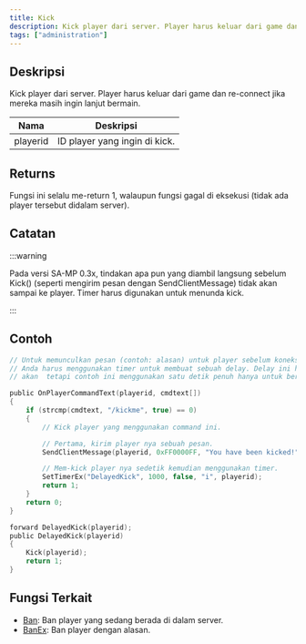 ```yaml
---
title: Kick
description: Kick player dari server. Player harus keluar dari game dan re-connect jika mereka masih ingin lanjut bermain.
tags: ["administration"]
---
```


## Deskripsi

Kick player dari server. Player harus keluar dari game dan re-connect jika mereka masih ingin lanjut bermain.

| Nama     | Deskripsi                     |
| -------- | ----------------------------- |
| playerid | ID player yang ingin di kick. |

## Returns

Fungsi ini selalu me-return 1, walaupun fungsi gagal di eksekusi (tidak ada player tersebut didalam server).

## Catatan

:::warning

Pada versi SA-MP 0.3x, tindakan apa pun yang diambil langsung sebelum Kick() (seperti mengirim pesan dengan SendClientMessage) tidak akan sampai ke player. Timer harus digunakan untuk menunda kick.

:::

## Contoh

```c
// Untuk memunculkan pesan (contoh: alasan) untuk player sebelum koneksi terputus
// Anda harus menggunakan timer untuk membuat sebuah delay. Delay ini hanya membutuhkan beberapa milisekon saja,
// akan  tetapi contoh ini menggunakan satu detik penuh hanya untuk berjaga-jaga.

public OnPlayerCommandText(playerid, cmdtext[])
{
    if (strcmp(cmdtext, "/kickme", true) == 0)
    {
        // Kick player yang menggunakan command ini.

        // Pertama, kirim player nya sebuah pesan.
        SendClientMessage(playerid, 0xFF0000FF, "You have been kicked!");

        // Mem-kick player nya sedetik kemudian menggunakan timer.
        SetTimerEx("DelayedKick", 1000, false, "i", playerid);
        return 1;
    }
    return 0;
}

forward DelayedKick(playerid);
public DelayedKick(playerid)
{
    Kick(playerid);
    return 1;
}
```

## Fungsi Terkait

- [Ban](Ban): Ban player yang sedang berada di dalam server.
- [BanEx](BanEx): Ban player dengan alasan.